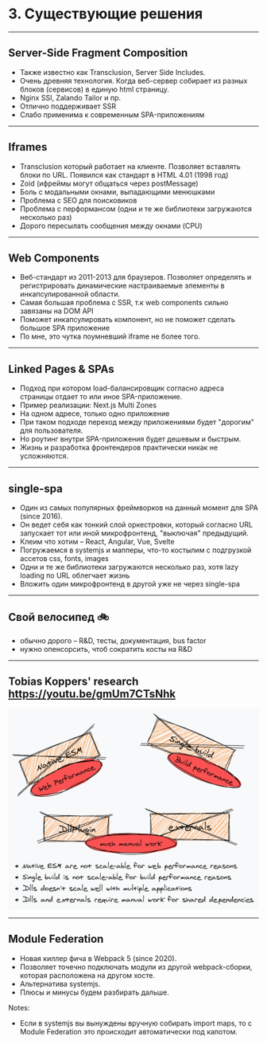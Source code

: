 # 3. Существующие решения

-----

## Server-Side Fragment Composition <!-- .element: class="orange" -->

- Также известно как Transclusion, Server Side Includes. <!-- .element: class="fragment" -->
- Очень древняя технология. Когда веб-сервер собирает из разных блоков (сервисов) в единую html страницу.  <!-- .element: class="fragment" -->
- Nginx SSI, Zalando Tailor и пр. <!-- .element: class="fragment" -->
- Отлично поддерживает SSR <!-- .element: class="fragment green" -->
- Слабо применима к современным SPA-приложениям <!-- .element: class="fragment red" -->

-----

## Iframes <!-- .element: class="orange" -->

- Transclusion который работает на клиенте. Позволяет вставлять блоки по URL. Появился как стандарт в HTML 4.01 (1998 год) <!-- .element: class="fragment" -->
- Zoid (ифреймы могут общаться через postMessage) <!-- .element: class="fragment" -->
- Боль с модальными окнами, выпадающими менюшками <!-- .element: class="fragment red" -->
- Проблема с SEO для поисковиков <!-- .element: class="fragment red" -->
- Проблема с перформансом (одни и те же библиотеки загружаются несколько раз) <!-- .element: class="fragment red" -->
- Дорого пересылать сообщения между окнами (CPU) <!-- .element: class="fragment red" -->

-----

## Web Components <!-- .element: class="orange" -->

- Веб-стандарт из 2011-2013 для браузеров. Позволяет определять и регистрировать динамические настраиваемые элементы в инкапсулированной области. <!-- .element: class="fragment" -->
- Самая большая проблема с SSR, т.к web components сильно завязаны на DOM API <!-- .element: class="fragment red" -->
- Поможет инкапсулировать компонент, но не поможет сделать большое SPA приложение <!-- .element: class="fragment red" -->
- По мне, это чутка поумневший iframe не более того. <!-- .element: class="fragment red" -->

-----

## Linked Pages & SPAs <!-- .element: class="orange" -->

- Подход при котором load-балансировщик согласно адреса страницы отдает то или иное SPA-приложение. <!-- .element: class="fragment" -->
- Пример реализации: Next.js Multi Zones <!-- .element: class="fragment" -->
- На одном адресе, только одно приложение <!-- .element: class="fragment red" -->
- При таком подходе переход между приложениями будет "дорогим" для пользователя. <!-- .element: class="fragment red" -->
- Но роутинг внутри SPA-приложения будет дешевым и быстрым. <!-- .element: class="fragment green" -->
- Жизнь и разработка фронтендеров практически никак не усложняются. <!-- .element: class="fragment green" -->

-----

## single-spa <!-- .element: class="orange" -->

- Один из самых популярных фреймворков на данный момент для SPA (since 2016). <!-- .element: class="fragment" -->
- Он ведет себя как тонкий слой оркестровки, который согласно URL запускает тот или иной микрофронтенд, "выключая" предыдущий. <!-- .element: class="fragment" -->
- Клеим что хотим – React, Angular, Vue, Svelte <!-- .element: class="fragment green" -->
- Погружаемся в systemjs и мапперы, что-то костылим с подгрузкой ассетов css, fonts, images <!-- .element: class="fragment red" -->
- Одни и те же библиотеки загружаются несколько раз, хотя lazy loading по URL облегчает жизнь <!-- .element: class="fragment red" -->
- Вложить один микрофронтенд в другой уже не через single-spa <!-- .element: class="fragment red" -->

-----

## Свой велосипед 🚲 <!-- .element: class="orange" -->

- обычно дорого – R&D, тесты, документация, bus factor <!-- .element: class="fragment red" -->
- нужно опенсорсить, чтоб сократить косты на R&D <!-- .element: class="fragment" -->

-----

## Tobias Koppers' research <https://youtu.be/gmUm7CTsNhk>

![sokra-research](./sokra-research.png) <!-- .element: class="plain" style="background-color: white" width="800" -->

-----

## Module Federation <!-- .element: class="orange" -->

- Новая киллер фича в Webpack 5 (since 2020). <!-- .element: class="fragment" -->
- Позволяет точечно подключать модули из другой webpack-сборки, которая расположена на другом хосте. <!-- .element: class="fragment" -->
- Альтернатива systemjs. <!-- .element: class="fragment" -->
- Плюсы и минусы будем разбирать дальше. <!-- .element: class="fragment" -->

Notes:

- Если в systemjs вы вынуждены вручную собирать import maps, то с Module Federation это происходит автоматически под капотом.

